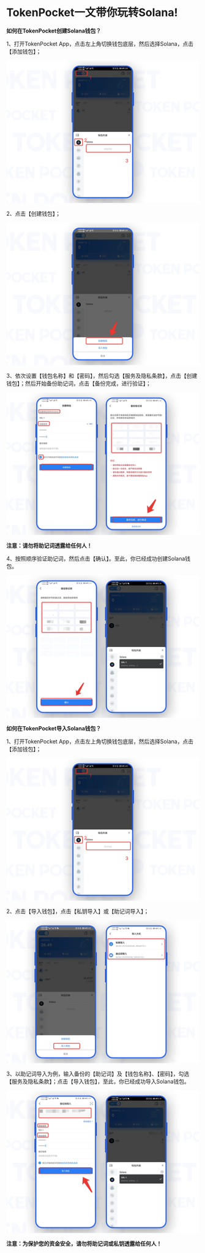 # TokenPocket一文带你玩转Solana!

**如何在TokenPocket创建Solana钱包？**

1、打开TokenPocket App，点击左上角切换钱包底层，然后选择Solana，点击【添加钱包】；

![](<../.gitbook/assets/1 (33).png>)

2、点击【创建钱包】；

![](<../.gitbook/assets/2 (28) (1).png>)

3、依次设置【钱包名称】和【密码】，然后勾选【服务及隐私条款】，点击【创建钱包】；然后开始备份助记词，点击【备份完成，进行验证】；

![](<../.gitbook/assets/3 (21).png>)

**注意：请勿将助记词透露给任何人！**

4、按照顺序验证助记词，然后点击【确认】。至此，你已经成功创建Solana钱包。

![](<../.gitbook/assets/4 (15) (1).png>)

**如何在TokenPocket导入Solana钱包？**

1、打开TokenPocket App，点击左上角切换钱包底层，然后选择Solana，点击【添加钱包】；

![](<../.gitbook/assets/5 (11).png>)

2、点击【导入钱包】，点击【私钥导入】或【助记词导入】；

![](<../.gitbook/assets/6 (7).png>)

3、以助记词导入为例，输入备份的【助记词】及【钱包名称】、【密码】，勾选【服务及隐私条款】；点击【导入钱包】，至此，你已经成功导入Solana钱包。

![](<../.gitbook/assets/7 (2).png>)

**注意：为保护您的资金安全，请勿将助记词或私钥透露给任何人！**

